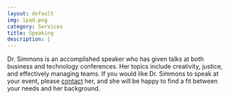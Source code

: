 ```yaml
---
layout: default
img: ipad.png
category: Services
title: Speaking
description: |
---
```

Dr. Simmons is an accomplished speaker who has given talks at both business and technology conferences. Her topics include creativity, justice, and effectively managing teams. If you would like Dr. Simmons to speak at your event, please [contact](https://aneikasimmons.com/#contact) her, and she will be happy to find a fit between your needs and her background.
